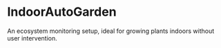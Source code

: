 # IndoorAutoGarden
An ecosystem monitoring setup, ideal for growing plants indoors without user intervention.

